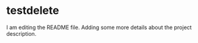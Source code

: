 # testdelete
I am editing the README file. Adding some more details about the project description.

